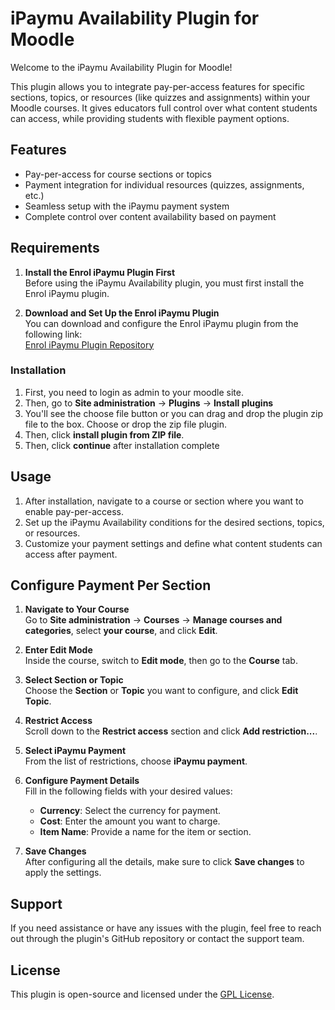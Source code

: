 # iPaymu Availability Plugin for Moodle

Welcome to the iPaymu Availability Plugin for Moodle!

This plugin allows you to integrate pay-per-access features for specific sections, topics, or resources (like quizzes and assignments) within your Moodle courses. It gives educators full control over what content students can access, while providing students with flexible payment options.

## Features

- Pay-per-access for course sections or topics
- Payment integration for individual resources (quizzes, assignments, etc.)
- Seamless setup with the iPaymu payment system
- Complete control over content availability based on payment

## Requirements

1. **Install the Enrol iPaymu Plugin First**  
   Before using the iPaymu Availability plugin, you must first install the Enrol iPaymu plugin.

2. **Download and Set Up the Enrol iPaymu Plugin**  
   You can download and configure the Enrol iPaymu plugin from the following link:  
   [Enrol iPaymu Plugin Repository](https://github.com/ipaymu/moodle-enrol_ipaymu)

### Installation

1. First, you need to login as admin to your moodle site.
2. Then, go to **Site administration** -> **Plugins** -> **Install plugins**
3. You'll see the choose file button or you can drag and drop the plugin zip file to the box. Choose or drop the zip file plugin.
4. Then, click **install plugin from ZIP file**.
5. Then, click **continue** after installation complete

## Usage

1. After installation, navigate to a course or section where you want to enable pay-per-access.
2. Set up the iPaymu Availability conditions for the desired sections, topics, or resources.
3. Customize your payment settings and define what content students can access after payment.

## Configure Payment Per Section

1. **Navigate to Your Course**  
   Go to **Site administration** → **Courses** → **Manage courses and categories**, select **your course**, and click **Edit**.

2. **Enter Edit Mode**  
   Inside the course, switch to **Edit mode**, then go to the **Course** tab.

3. **Select Section or Topic**  
   Choose the **Section** or **Topic** you want to configure, and click **Edit Topic**.

4. **Restrict Access**  
   Scroll down to the **Restrict access** section and click **Add restriction...**.

5. **Select iPaymu Payment**  
   From the list of restrictions, choose **iPaymu payment**.

6. **Configure Payment Details**  
   Fill in the following fields with your desired values:

   - **Currency**: Select the currency for payment.
   - **Cost**: Enter the amount you want to charge.
   - **Item Name**: Provide a name for the item or section.

7. **Save Changes**  
   After configuring all the details, make sure to click **Save changes** to apply the settings.

## Support

If you need assistance or have any issues with the plugin, feel free to reach out through the plugin's GitHub repository or contact the support team.

## License

This plugin is open-source and licensed under the [GPL License](https://www.gnu.org/licenses/gpl-3.0.html).
